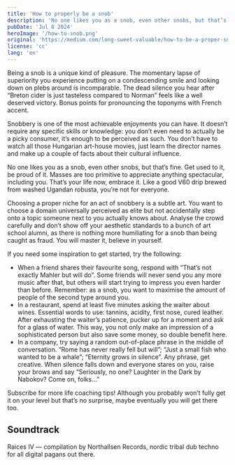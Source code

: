 ```yaml
---
title: 'How to properly be a snob'
description: 'No one likes you as a snob, even other snobs, but that’s fine. Get used to it, be proud of it. Masses are too primitive to appreciate anything spectacular, including you.'
pubDate: 'Jul 8 2024'
heroImage: '/how-to-snob.png'
original: 'https://medium.com/long-sweet-valuable/how-to-be-a-proper-snob-ce74abcbc737'
license: 'cc'
lang: 'en'
---
```


Being a snob is a unique kind of pleasure. The momentary lapse of superiority you experience putting on a condescending smile and looking down on plebs around is incomparable. The dead silence you hear after “Breton cider is just tasteless compared to Norman” feels like a well deserved victory. Bonus points for pronouncing the toponyms with French accent.

Snobbery is one of the most achievable enjoyments you can have. It doesn’t require any specific skills or knowledge: you don’t even need to actually be a picky consumer, it’s enough to be perceived as such. You don’t have to watch all those Hungarian art-house movies, just learn the director names and make up a couple of facts about their cultural influence.

No one likes you as a snob, even other snobs, but that’s fine. Get used to it, be proud of it. Masses are too primitive to appreciate anything spectacular, including you. That’s your life now, embrace it. Like a good V60 drip brewed from washed Ugandan robusta, you’re not for everyone.

Choosing a proper niche for an act of snobbery is a subtle art. You want to choose a domain universally perceived as elite but not accidentally step onto a topic someone next to you actually knows about. Analyse the crowd carefully and don’t show off your aesthetic standards to a bunch of art school alumni, as there is nothing more humiliating for a snob than being caught as fraud. You will master it, believe in yourself.

If you need some inspiration to get started, try the following:
* When a friend shares their favourite song, respond with “That’s not exactly Mahler but will do”. Some friends will never send you any more music after that, but others will start trying to impress you even harder than before. Remember: as a snob, you want to maximise the amount of people of the second type around you.
* In a restaurant, spend at least five minutes asking the waiter about wines. Essential words to use: tannins, acidity, first nose, cured leather. After exhausting the waiter’s patience, pucker up for a moment and ask for a glass of water. This way, you not only make an impression of a sophisticated person but also save some money, so double benefit here.
* In a company, try saying a random out-of-place phrase in the middle of conversation. “Rome has never really fell but will”; “Just a small fish who wanted to be a whale”; “Eternity grows in silence”. Any phrase, get creative. When silence falls down and everyone stares on you, raise your brows and say “Seriously, no one? Laughter in the Dark by Nabokov? Come on, folks…”

Subscribe for more life coaching tips! Although you probably won’t fully get it on your level but that’s no surprise, maybe eventually you will get there too.

## Soundtrack
Raices IV — compilation by Northallsen Records, nordic tribal dub techno for all digital pagans out there.
